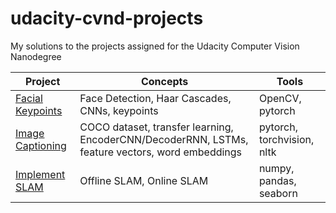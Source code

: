 # udacity-cvnd-projects
My solutions to the projects assigned for the Udacity Computer Vision Nanodegree

Project | Concepts | Tools 
--- | --- | ---
[Facial Keypoints](P1_Facial_Keypoints) | Face Detection, Haar Cascades, CNNs, keypoints | OpenCV, pytorch
[Image Captioning](P2_Image_Captioning) |  COCO dataset, transfer learning, EncoderCNN/DecoderRNN, LSTMs, feature vectors, word embeddings | pytorch, torchvision, nltk
[Implement SLAM](P3_Implement_SLAM) | Offline SLAM, Online SLAM  | numpy, pandas, seaborn
